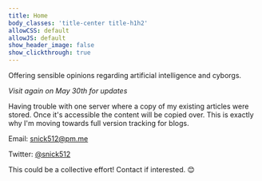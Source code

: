 ```yaml
---
title: Home
body_classes: 'title-center title-h1h2'
allowCSS: default
allowJS: default
show_header_image: false
show_clickthrough: true
---
```


Offering sensible opinions regarding artificial intelligence and cyborgs.

_Visit again on May 30th for updates_

Having trouble with one server where a copy of my existing articles were stored. Once it's accessible the content will be copied over. This is exactly why I'm moving towards full version tracking for blogs.

Email: snick512@pm.me

Twitter: [@snick512](https://twitter.com/snick512)

This could be a collective effort! Contact if interested. 😊